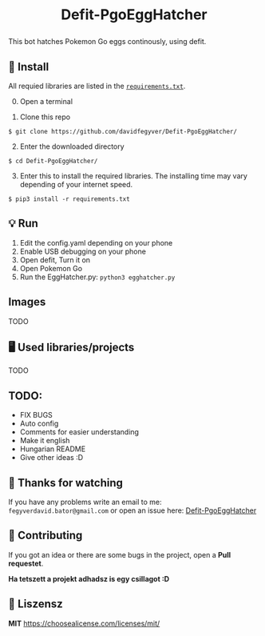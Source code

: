 # <p align="center">Defit-PgoEggHatcher</p>

This bot hatches Pokemon Go eggs continously, using defit.
## :robot: Install

All requied libraries are listed in the [`requirements.txt`](https://github.com/davidfegyver/Defit-PgoEggHatcher/blob/main/requirements.txt).

0. Open a terminal

1. Clone this repo
```
$ git clone https://github.com/davidfegyver/Defit-PgoEggHatcher/
```

2. Enter the downloaded directory
```
$ cd Defit-PgoEggHatcher/
```

3. Enter this to install the required libraries. The installing time may vary depending of your internet speed.
```
$ pip3 install -r requirements.txt

```

## :bulb: Run
1. Edit the config.yaml depending on your phone
2. Enable USB debugging on your phone
3. Open defit, Turn it on
4. Open Pokemon Go
5. Run the EggHatcher.py: `python3 egghatcher.py`
## Images 

TODO

## 🖥️ Used libraries/projects

TODO

## TODO:
* FIX BUGS
* Auto config
* Comments for easier understanding
* Make it english
* Hungarian README
* Give other ideas :D

## 🎉 Thanks for watching
If you have any problems write an email to me: `fegyverdavid.bator@gmail.com` or open an issue here: [Defit-PgoEggHatcher](https://github.com/davidfegyver/Defit-PgoEggHatcher/issues)


## :handshake: Contributing
If you got an idea or there are some bugs in the project, open a **Pull requestet**. 

**Ha tetszett a projekt adhadsz is egy csillagot :D**

## 📝 Liszensz

**MIT**
https://choosealicense.com/licenses/mit/
